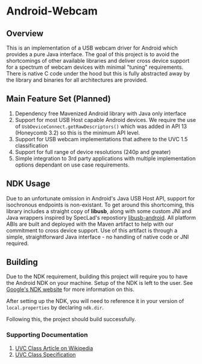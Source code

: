Android-Webcam
==============

## Overview
This is an implementation of a USB webcam driver for Android which provides a pure Java interface. The goal of this project is to avoid the shortcomings of other available libraries and deliver cross device support for a spectrum of webcam devices with minimal "tuning" requirements. There is native C code under the hood but this is fully abstracted away by the library and binaries for all architectures are provided.

## Main Feature Set (Planned)
1. Dependency free Mavenized Android library with Java only interface
2. Support for most USB Host capable Android devices. We require the use of `UsbDeviceConnect.getRawDescriptors()` which was added in API 13 (Honeycomb 3.2) so this is the minimum API level.
3. Support for USB webcam implementations that adhere to the UVC 1.5 classification
4. Support for full range of device resolutions (240p and greater)
5. Simple integration to 3rd party applications with multiple implementation options dependant on use case requirements.
 
## NDK Usage
Due to an unfortunate omission in Android's Java USB Host API, support for isochronous endpoints is non-existant. To get around this shortcoming, this library includes a straight copy of **libusb**, along with some custom JNI and Java wrappers inspired by SpecLad's repostiory [libusb-android](https://github.com/SpecLad/libusb-android). All platform ABIs are built and deployed with the Maven artifact to help with our commitment to cross device support. Use of this artifact is through a simple, straightforward Java interface - no handling of native code or JNI required.

## Building
Due to the NDK requirement, building this project will require you to have the Android NDK on your machine. Setup of the NDK is left to the user. See [Google's NDK website](https://developer.android.com/tools/sdk/ndk/index.html) for more information on this. 

After setting up the NDK, you will need to reference it in your version of `local.properties` by declaring `ndk.dir`.

Following this, the project should build successfully.

### Supporting Documentation
1. [UVC Class Article on Wikipedia](http://en.wikipedia.org/wiki/USB_video_device_class)
2. [UVC Class Specification](http://www.usb.org/developers/docs/devclass_docs/USB_Video_Class_1_5.zip)

